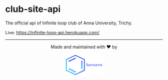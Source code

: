 # club-site-api

The official api of Infinite loop club of Anna University, Trichy.

Live: https://infinite-loop-api.herokuapp.com/

---

<p align="center">
 Made and maintained with ❤️ by
</p>
<p align="center">
  <a href='https://github.com/benxene'>
    <img
      src="https://raw.githubusercontent.com/benxene/blobs/main/benxene-w-name-right.png"
      width="128px;"
      alt="benxene"
      align="center"
    />
  </a>
</p>
